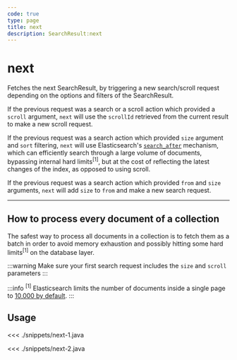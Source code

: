 ```yaml
---
code: true
type: page
title: next
description: SearchResult:next
---
```


# next

Fetches the next SearchResult, by triggering a new search/scroll request depending on the options and filters of the SearchResult.

If the previous request was a search or a scroll action which provided a `scroll` argument,
`next` will use the `scrollId` retrieved from the current result to make a new scroll request.

If the previous request was a search action which provided `size` argument and `sort` filtering,
`next` will use Elasticsearch's [`search_after`](https://www.elastic.co/guide/en/elasticsearch/reference/7.5/search-request-body.html#request-body-search-search-after) mechanism, which can efficiently search through a large volume of documents, bypassing internal hard limits<sup>\[1\]</sup>,
but at the cost of reflecting the latest changes of the index, as opposed to using scroll.

If the previous request was a search action which provided `from` and `size` arguments,
`next` will add `size` to `from` and make a new search request.

---

## How to process every document of a collection

The safest way to process all documents in a collection is to fetch them as a batch in order to avoid memory exhaustion and possibly hitting some hard limits<sup>\[1\]</sup> on the database layer.

:::warning
Make sure your first search request includes the `size` and `scroll` parameters
:::

:::info
<sup>\[1\]</sup> Elasticsearch limits the number of documents inside a single page to [10,000 by default](https://www.elastic.co/guide/en/elasticsearch/reference/5.6/index-modules.html#dynamic-index-settings).
:::

## Usage

<<< ./snippets/next-1.java

<<< ./snippets/next-2.java